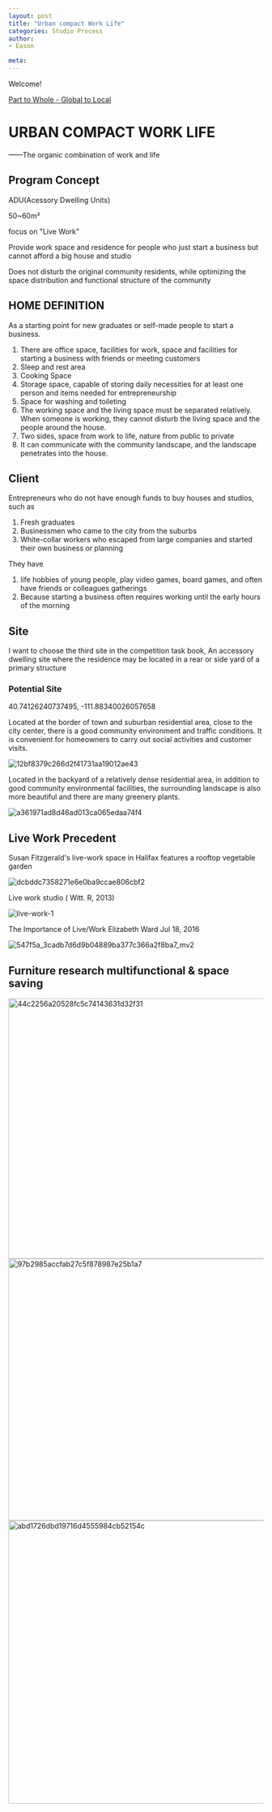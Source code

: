 ```yaml
---
layout: post
title: "Urban compact Work Life"
categories: Studio Process
author:
- Eason

meta:
---
```


Welcome!

[Part to Whole - Global to Local](http://keanmgc.github.io/2021fall3yr-studio/)

# URBAN COMPACT WORK LIFE
——The organic combination of work and life

## Program Concept
ADU(Acessory Dwelling Units)

50~60m²

focus on "Live Work"

Provide work space and residence for people who just start a business but cannot afford a big house and studio

Does not disturb the original community residents, while optimizing the space distribution and functional structure of the community

## HOME DEFINITION

As a starting point for new graduates or self-made people to start a business.

1. There are office space, facilities for work, space and facilities for starting a business with friends or meeting customers
2. Sleep and rest area
3. Cooking Space 
4. Storage space, capable of storing daily necessities for at least one person and items needed for entrepreneurship
5. Space for washing and toileting
6. The working space and the living space must be separated relatively. When someone is working, they cannot disturb the living space and the people around the house.
7. Two sides, space from work to life, nature from public to private
8. It can communicate with the community landscape, and the landscape penetrates into the house.

## Client

Entrepreneurs who do not have enough funds to buy houses and studios, such as

1. Fresh graduates
2. Businessmen who came to the city from the suburbs
3. White-collar workers who escaped from large companies and started their own business or planning

They have
1. life hobbies of young people, play video games, board games, and often have friends or colleagues gatherings
2. Because starting a business often requires working until the early hours of the morning

## Site
I want to choose the third site in the competition task book, An accessory dwelling site where the residence may be located in a rear or side yard of a primary structure

### Potential Site


40.74126240737495, -111.88340026057658

Located at the border of town and suburban residential area, close to the city center, there is a good community environment and traffic conditions. It is convenient for homeowners to carry out social activities and customer visits.

![12bf8379c266d2f41731aa19012ae43](https://user-images.githubusercontent.com/90549907/133080122-50223270-5c39-4815-8b93-759c0df622fc.png)

Located in the backyard of a relatively dense residential area, in addition to good community environmental facilities, the surrounding landscape is also more beautiful and there are many greenery plants.

![a361971ad8d46ad013ca065edaa74f4](https://user-images.githubusercontent.com/90549907/133080668-b64b0172-1f51-4a54-a1d0-80a8b6efc249.png)

## Live Work Precedent

Susan Fitzgerald's live-work space in Halifax features a rooftop vegetable garden

![dcbddc7358271e6e0ba9ccae806cbf2](https://user-images.githubusercontent.com/90549907/133081555-82865280-8114-4da2-a15d-5daee0054ab7.png)

Live work studio ( Witt. R, 2013)

![live-work-1](https://user-images.githubusercontent.com/90549907/133081703-6b853b16-9828-4b33-91e4-c7d56340c2b5.jpg)

The Importance of Live/Work Elizabeth Ward Jul 18, 2016

![547f5a_3cadb7d6d9b04889ba377c366a2f8ba7_mv2](https://user-images.githubusercontent.com/90549907/133081902-b2c4f451-837e-457f-8b5c-5919280e25f4.jpg)

## Furniture research multifunctional & space saving

<img width="513" alt="44c2256a20528fc5c74143631d32f31" src="https://user-images.githubusercontent.com/90549907/133090365-da0b8c72-db50-4d24-891a-031bfb7798f4.png">
<img width="516" alt="97b2985accfab27c5f878987e25b1a7" src="https://user-images.githubusercontent.com/90549907/133090397-ed8a2449-39b3-4a95-8f58-c4d574913b55.png">
<img width="558" alt="abd1726dbd19716d4555984cb52154c" src="https://user-images.githubusercontent.com/90549907/133090423-0cd6e06e-ecec-4ecd-bfea-fe92122ba58b.png">















